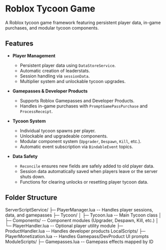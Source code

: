# Roblox Tycoon Game

A Roblox tycoon game framework featuring persistent player data, in-game purchases, and modular tycoon components.

## Features

- **Player Management**
  - Persistent player data using `DataStoreService`.
  - Automatic creation of leaderstats.
  - Session handling via `sessionData`.
  - Multiplier system and unlockable tycoon upgrades.
  
- **Gamepasses & Developer Products**
  - Supports Roblox Gamepasses and Developer Products.
  - Handles in-game purchases with `PromptGamePassPurchase` and `ProcessReceipt`.
  
- **Tycoon System**
  - Individual tycoon spawns per player.
  - Unlockable and upgradeable components.
  - Modular component system (`Upgrader`, `Despawn`, `Kill`, etc.).
  - Automatic event subscription via `BindableEvent` topics.
  
- **Data Safety**
  - `Reconcile` ensures new fields are safely added to old player data.
  - Session data automatically saved when players leave or the server shuts down.
  - Functions for clearing unlocks or resetting player tycoon data.

## Folder Structure
ServerScriptService/
├─ PlayerManager.lua -- Handles player sessions, data, and gamepasses
├─ Tycoon/
│ ├─ Tycoon.lua -- Main Tycoon class
│ ├─ Components/ -- Component modules (Upgrader, Despawn, Kill, etc.)
│ └─ PlayerHandler.lua -- Optional player utility module
├─ ProductHandler.lua -- Handles developer products
LocalScripts/
├─ PlayerMonetization.lua -- Handles Gamepass/DevProduct UI prompts
ModuleScripts/
├─ Gamepasses.lua -- Gamepass effects mapped by ID
